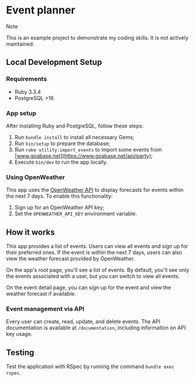 # Event planner

> [!NOTE]
> This is an example project to demonstrate my coding skills. It is not actively maintained.

## Local Development Setup

### Requirements

* Ruby 3.3.4
* PostgreSQL >16

### App setup

After installing Ruby and PostgreSQL, follow these steps:

1. Run `bundle install` to install all necessary Gems;
2. Run `bin/setup` to prepare the database;
3. Run `rake utility:import_events` to import some events from [www.goabase.net](https://www.goabase.net/api/party);
4. Execute `bin/dev` to run the app locally.

### Using OpenWeather

This app uses the [OpenWeather API](https://openweathermap.org/) to display forecasts for events within the next 7 days. To enable this functionality:

1. Sign up for an OpenWeather API key;
2. Set the `OPENWEATHER_API_KEY` environment variable.

## How it works

This app provides a list of events. Users can view all events and sign up for their preferred ones. If the event is within the next 7 days, users can also view the weather forecast provided by OpenWeather.

On the app's root page, you'll see a list of events. By default, you'll see only the events associated with a user, but you can switch to view all events.

On the event detail page, you can sign up for the event and view the weather forecast if available.

### Event management via API

Every user can create, read, update, and delete events. The API documentation is available at `/documentation`, including information on API key usage.

## Testing

Test the application with RSpec by running the command `bundle exec rspec`.

